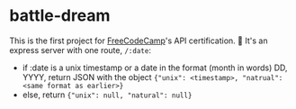 # battle-dream
This is the first project for [FreeCodeCamp](freecodecamp.com)'s API certification. :thinking:
It's an express server with one route, `/:date`:
  - if :date is a unix timestamp or a date in the format (month in words) DD, YYYY, return JSON with the object `{"unix": <timestamp>, "natrual": <same format as earlier>}`
  - else, return `{"unix": null, "natural": null}`
